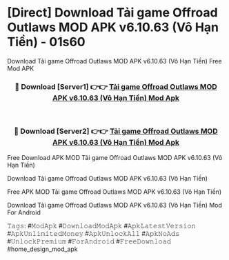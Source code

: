 # [Direct] Download Tải game Offroad Outlaws MOD APK v6.10.63 (Vô Hạn Tiền) - 01s60
Download Tải game Offroad Outlaws MOD APK v6.10.63 (Vô Hạn Tiền) Free Mod APK

<div align="center">
<h3>🔴 Download [Server1] 👉👉 <a href="https://apk-comot.site?title=Tải_game_Offroad_Outlaws_MOD_APK_v6.10.63_(Vô_Hạn_Tiền)">Tải game Offroad Outlaws MOD APK v6.10.63 (Vô Hạn Tiền) Mod Apk</a></h3><br>

<h3>🔴 Download [Server2] 👉👉 <a href="https://apk-comot.site?title=Tải_game_Offroad_Outlaws_MOD_APK_v6.10.63_(Vô_Hạn_Tiền)">Tải game Offroad Outlaws MOD APK v6.10.63 (Vô Hạn Tiền) Mod Apk</a></h3>
</div>


Free Download APK MOD Tải game Offroad Outlaws MOD APK v6.10.63 (Vô Hạn Tiền)

Download Tải game Offroad Outlaws MOD APK v6.10.63 (Vô Hạn Tiền) 

Free APK MOD Tải game Offroad Outlaws MOD APK v6.10.63 (Vô Hạn Tiền) 

Download Tải game Offroad Outlaws MOD APK v6.10.63 (Vô Hạn Tiền) Mod For Android

𝚃𝚊𝚐𝚜: #𝙼𝚘𝚍𝙰𝚙𝚔 #𝙳𝚘𝚠𝚗𝚕𝚘𝚊𝚍𝙼𝚘𝚍𝙰𝚙𝚔 #𝙰𝚙𝚔𝙻𝚊𝚝𝚎𝚜𝚝𝚅𝚎𝚛𝚜𝚒𝚘𝚗 #𝙰𝚙𝚔𝚄𝚗𝚕𝚒𝚖𝚒𝚝𝚎𝚍𝙼𝚘𝚗𝚎𝚢 #𝙰𝚙𝚔𝚄𝚗𝚕𝚘𝚌𝚔𝙰𝚕𝚕 #𝙰𝚙𝚔𝙽𝚘𝙰𝚍𝚜 #𝚄𝚗𝚕𝚘𝚌𝚔𝙿𝚛𝚎𝚖𝚒𝚞𝚖 #𝙵𝚘𝚛𝙰𝚗𝚍𝚛𝚘𝚒𝚍 #𝙵𝚛𝚎𝚎𝙳𝚘𝚠𝚗𝚕𝚘𝚊𝚍 #home_design_mod_apk